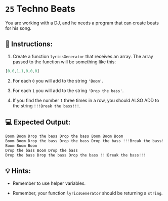 # `25` Techno Beats

You are working with a DJ, and he needs a program that can create beats for his song.

## 📝 Instructions:

1. Create a function `lyricsGenerator` that receives an array. The array passed to the function will be something like this:
   
```js
[0,0,1,1,0,0,0] 
```

2. For each `0` you will add to the string `'Boom'`.

3. For each `1` you will add to the string `'Drop the bass'`.

4. If you find the number `1` three times in a row, you should ALSO ADD to the string `!!!Break the bass!!!`.

## 💻 Expected Output:

```js
Boom Boom Drop the bass Drop the bass Boom Boom Boom
Boom Boom Drop the bass Drop the bass Drop the bass !!!Break the bass!!! Boom Boom Boom
Boom Boom Boom
Drop the bass Boom Drop the bass
Drop the bass Drop the bass Drop the bass !!!Break the bass!!!
```

## 💡 Hints:

+ Remember to use helper variables.

+ Remember, your function `lyricsGenerator` should be returning a `string`.

